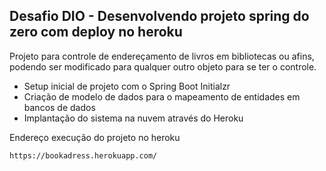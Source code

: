 <h2>Desafio DIO - Desenvolvendo projeto spring do zero com deploy no heroku</h2>

Projeto para controle de endereçamento de livros em bibliotecas ou afins, podendo ser modificado para qualquer outro objeto para se ter o controle.

* Setup inicial de projeto com o Spring Boot Initialzr
* Criação de modelo de dados para o mapeamento de entidades em bancos de dados
* Implantação do sistema na nuvem através do Heroku

Endereço execução do projeto no heroku
````
https://bookadress.herokuapp.com/
````